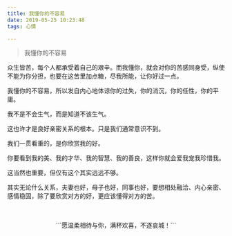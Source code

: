 ```yaml
---
title: 我懂你的不容易
date: 2019-05-25 10:23:48
tags: 心情

---
```





> 我懂你的不容易



众生皆苦，每个人都承受着自己的艰辛。而我懂你，就会对你的苦感同身受，纵使不能为你分担，也要在这苦里加点糖，尽我所能，让你好过一点。

我懂你的不容易，所以发自内心地体谅你的过失，你的消沉，你的任性，你的平庸。

我不是不会生气，而是知道不该生气。

这也许才是良好亲密关系的根本。只是我们通常意识不到。

我们一贯看重的，是你欣赏我的好。

你要看到我的美、我的才华、我的智慧、我的善良，这样你就会爱我宠我珍惜我。

这当然也重要，但仅有这个其实远远不够。

其实无论什么关系，夫妻也好，母子也好，同事也好，要想相处融洽、内心亲密、感情稳固，除了要欣赏对方的好，更应该懂得对方的苦。

</br>

</br>


<center>```愿温柔相待与你，满杯欢喜，不逐哀城！```</center>
